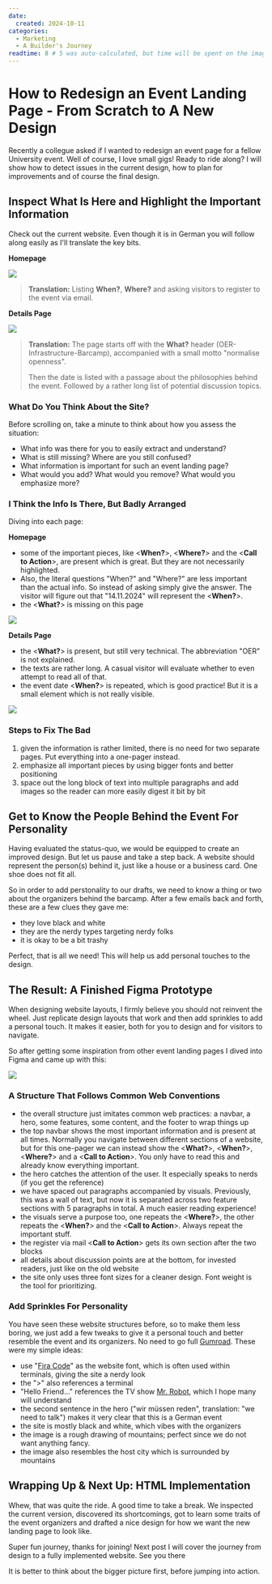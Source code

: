 ```yaml
---
date: 
  created: 2024-10-11
categories:
  - Marketing
  - A Builder's Journey
readtime: 8 # 5 was auto-calculated, but time will be spent on the images filled with text and content too
---
```


# How to Redesign an Event Landing Page - From Scratch to A New Design


Recently a collegue asked if I wanted to redesign an event page for a fellow University event. Well of course, I love small gigs! Ready to ride along? I will show how to detect issues in the current design, how to plan for improvements and of course the final design.

<!-- more -->

## Inspect What Is Here and Highlight the Important Information

Check out the current website. Even though it is in German you will follow along easily as I'll translate the key bits.

**Homepage**

![](/assets/img/posts/event-page-redesign/barcamp3-old-home.png)

> **Translation:** Listing **When?**, **Where?** and asking visitors to register to the event via email.


**Details Page**

![](/assets/img/posts/event-page-redesign/barcamp3-old-info.png)

> **Translation:** The page starts off with the **What?** header (OER-Infrastructure-Barcamp), accompanied with a small motto "normalise openness".
>
> Then the date is listed with a passage about the philosophies behind the event. Followed by a rather long list of potential discussion topics.

### What Do You Think About the Site?

Before scrolling on, take a minute to think about how you assess the situation:

- What info was there for you to easily extract and understand?
- What is still missing? Where are you still confused?
- What information is important for such an event landing page?
- What would you add? What would you remove? What would you emphasize more?

### I Think the Info Is There, But Badly Arranged

Diving into each page:

**Homepage**

- some of the important pieces, like <**When?**>, <**Where?**> and the <**Call to Action**>, are present which is great. But they are not necessarily highlighted.
- Also, the literal questions "When?" and "Where?" are less important than the actual info. So instead of asking simply give the answer. The visitor will figure out that "14.11.2024" will represent the <**When?**>.
- the <**What?**> is missing on this page

![](/assets/img/posts/event-page-redesign/barcamp3-old-home-highlighted.png)


**Details Page**

- the <**What?**> is present, but still very technical. The abbreviation "OER" is not explained.
- the texts are rather long. A casual visitor will evaluate whether to even attempt to read all of that.
- the event date <**When?**> is repeated, which is good practice! But it is a small element which is not really visible.

![](/assets/img/posts/event-page-redesign/barcamp3-old-info-highlighted.png)

### Steps to Fix The Bad

1. given the information is rather limited, there is no need for two separate pages. Put everything into a one-pager instead.
2. emphasize all important pieces by using bigger fonts and better positioning
3. space out the long block of text into multiple paragraphs and add images so the reader can more easily digest it bit by bit

## Get to Know the People Behind the Event For Personality

Having evaluated the status-quo, we would be equipped to create an improved design. But let us pause and take a step back. A website should represent the person(s) behind it, just like a house or a business card. One shoe does not fit all.

So in order to add perstonality to our drafts, we need to know a thing or two about the organizers behind the barcamp. After a few emails back and forth, these are a few clues they gave me:

- they love black and white
- they are the nerdy types targeting nerdy folks
- it is okay to be a bit trashy

Perfect, that is all we need! This will help us add personal touches to the design.

## The Result: A Finished Figma Prototype

When designing website layouts, I firmly believe you should not reinvent the wheel. Just replicate design layouts that work and then add sprinkles to add a personal touch. It makes it easier, both for you to design and for visitors to navigate.

So after getting some inspiration from other event landing pages I dived into Figma and came up with this:

![](/assets/img/posts/event-page-redesign/barcamp3-figma-prototype.png)

### A Structure That Follows Common Web Conventions

- the overall structure just imitates common web practices: a navbar, a hero, some features, some content, and the footer to wrap things up
- the top navbar shows the most important information and is present at all times. Normally you navigate between different sections of a website, but for this one-pager we can instead show the <**What?**>, <**When?**>, <**Where?**> and a <**Call to Action**>. You only have to read this and already know everything important.
- the hero catches the attention of the user. It especially speaks to nerds (if you get the reference)
- we have spaced out paragraphs accompanied by visuals. Previously, this was a wall of text, but now it is separated across two feature sections with 5 paragraphs in total. A much easier reading experience!
- the visuals serve a purpose too, one repeats the <**Where?**>, the other repeats the  <**When?**> and the <**Call to Action**>. Always repeat the important stuff.
- the register via mail <**Call to Action**> gets its own section after the two blocks
- all details about discussion points are at the bottom, for invested readers, just like on the old website
- the site only uses three font sizes for a cleaner design. Font weight is the tool for prioritizing.

### Add Sprinkles For Personality

You have seen these website structures before, so to make them less boring, we just add a few tweaks to give it a personal touch and better resemble the event and its organizers. No need to go full [Gumroad](https://gumroad.com/about). These were my simple ideas:

- use "[Fira Code](https://fonts.google.com/specimen/Fira+Code/license)" as the website font, which is often used within terminals, giving the site a nerdy look
- the ">" also references a terminal
- "Hello Friend..." references the TV show [Mr. Robot](https://en.wikipedia.org/wiki/Mr._Robot), which I hope many will understand
- the second sentence in the hero ("wir müssen reden", translation: "we need to talk") makes it very clear that this is a German event
- the site is mostly black and white, which vibes with the organizers
- the image is a rough drawing of mountains; perfect since we do not want anything fancy.
- the image also resembles the host city which is surrounded by mountains

## Wrapping Up & Next Up: HTML Implementation

Whew, that was quite the ride. A good time to take a break. We inspected the current version, discovered its shortcomings, got to learn some traits of the event organizers and drafted a nice design for how we want the new landing page to look like.

Super fun journey, thanks for joining! Next post I will cover the journey from design to a fully implemented website. See you there

<div class="goodie">
  It is better to think about the bigger picture first, before jumping into action.
</div>